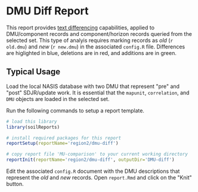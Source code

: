 # DMU Diff Report
This report provides [text differencing](https://en.wikipedia.org/wiki/Diff_utility) capabilities, applied to DMU/component records and component/horizon records queried from the selected set. This type of analyis requires marking records as *old* (`r old.dmu`) and *new* (`r new.dmu`) in the associated `config.R` file. Differences are higlighted in blue, deletions are in red, and additions are in green.

## Typical Usage
Load the local NASIS database with two DMU that represent "pre" and "post" SDJR/update work. It is essential that the `mapunit`, `correlation`, and `DMU` objects are loaded in the selected set.

Run the following commands to setup a report template.
```r
# load this library
library(soilReports)

# install required packages for this report
reportSetup(reportName='region2/dmu-diff')

# copy report file 'MU-comparison' to your current working directory
reportInit(reportName='region2/dmu-diff', outputDir='DMU-diff')
```

Edit the associated `config.R` document with the DMU descriptions that represent the *old* and *new* records. Open `report.Rmd` and click on the "Knit" button.
